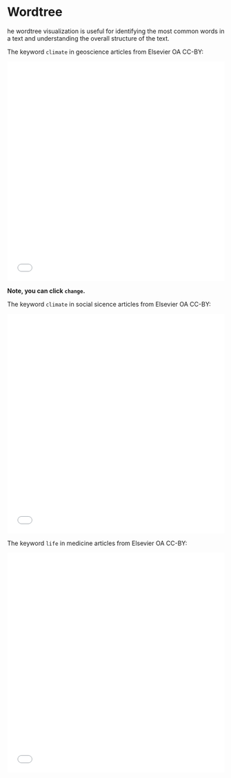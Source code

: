 # Wordtree

he wordtree visualization is useful for identifying the most common words in a text and understanding the overall structure of the text.

The keyword `climate` in geoscience articles from Elsevier OA CC-BY:

<iframe src="../wordtree_climate_geo.html" frameborder="0" style="border:none; overflow:hidden; width:100%; height:510px;" allowTransparency="true"></iframe>
</iframe>

**Note, you can click `change`.**

The keyword `climate` in social sicence articles from Elsevier OA CC-BY:

<iframe src="../wordtree_climate_social_science.html" frameborder="0" style="border:none; overflow:hidden; width:100%; height:510px;" allowTransparency="true"></iframe>
</iframe>

The keyword `life` in medicine articles from Elsevier OA CC-BY:

<iframe src="../wordtree_life_medicine.html" frameborder="0" style="border:none; overflow:hidden; width:100%; height:510px;" allowTransparency="true"></iframe>
</iframe>